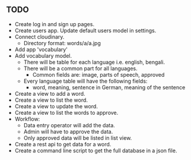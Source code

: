 ## TODO

* Create log in and sign up pages.
* Create users app. Update default users model in settings.
* Connect cloudinary.
  * Directory format: words/a/a.jpg
* Add app 'vocabulary'
* Add vocabulary model.
  * There will be table for each language i.e. english, bengali.
  * There will be a common part for all languages.
    * Common fields are: image, parts of speech, approved
  * Every language table will have the following fields:
    * word, meaning, sentence in German, meaning of the sentence
* Create a view to add a word.
* Create a view to list the word.
* Create a view to update the word.
* Create a view to list the words to approve.
* Workflow:
  * Data entry operator will add the data.
  * Admin will have to approve the data.
  * Only approved data will be listed in list view.
* Create a rest api to get data for a word.
* Create a command line script to get the full database in a json file.
